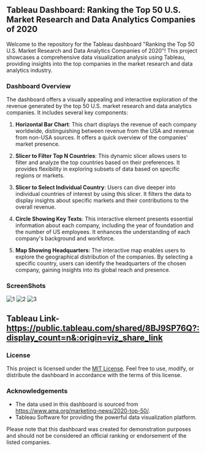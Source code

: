 ## Tableau Dashboard: Ranking the Top 50 U.S. Market Research and Data Analytics Companies of 2020

Welcome to the repository for the Tableau dashboard "Ranking the Top 50 U.S. Market Research and Data Analytics Companies of 2020"! This project showcases a comprehensive data visualization analysis using Tableau, providing insights into the top companies in the market research and data analytics industry.

### Dashboard Overview
The dashboard offers a visually appealing and interactive exploration of the revenue generated by the top 50 U.S. market research and data analytics companies. It includes several key components:

1. **Horizontal Bar Chart**: This chart displays the revenue of each company worldwide, distinguishing between revenue from the USA and revenue from non-USA sources. It offers a quick overview of the companies' market presence.

2. **Slicer to Filter Top N Countries**: This dynamic slicer allows users to filter and analyze the top countries based on their preferences. It provides flexibility in exploring subsets of data based on specific regions or markets.

3. **Slicer to Select Individual Country**: Users can dive deeper into individual countries of interest by using this slicer. It filters the data to display insights about specific markets and their contributions to the overall revenue.

4. **Circle Showing Key Texts**: This interactive element presents essential information about each company, including the year of foundation and the number of US employees. It enhances the understanding of each company's background and workforce.

5. **Map Showing Headquarters**: The interactive map enables users to explore the geographical distribution of the companies. By selecting a specific country, users can identify the headquarters of the chosen company, gaining insights into its global reach and presence.


### ScreenShots
![1](https://github.com/adityachoudhary7/Top-50-U.S.-Market-Research-Companies-2020-Analysis-on-Tableau/assets/88120344/b2b71f1c-d464-46b6-aeb9-e83730034545)
![2](https://github.com/adityachoudhary7/Top-50-U.S.-Market-Research-Companies-2020-Analysis-on-Tableau/assets/88120344/e6cf9c4c-af16-4f45-a339-9da85bcf5699)
![3](https://github.com/adityachoudhary7/Top-50-U.S.-Market-Research-Companies-2020-Analysis-on-Tableau/assets/88120344/2d78b33f-86ae-4690-a76d-605a05076388)


## Tableau Link- https://public.tableau.com/shared/8BJ9SP76Q?:display_count=n&:origin=viz_share_link

### License
This project is licensed under the [MIT License](LICENSE). Feel free to use, modify, or distribute the dashboard in accordance with the terms of this license.

### Acknowledgements
- The data used in this dashboard is sourced from https://www.ama.org/marketing-news/2020-top-50/.
- Tableau Software for providing the powerful data visualization platform.

Please note that this dashboard was created for demonstration purposes and should not be considered an official ranking or endorsement of the listed companies.

